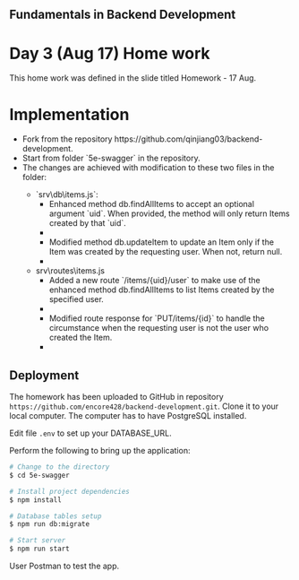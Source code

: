 ## Fundamentals in Backend Development

# Day 3 (Aug 17) Home work

This home work was defined in the slide titled Homework - 17 Aug.

# Implementation

<ul>
<li>Fork from the repository https://github.com/qinjiang03/backend-development.</li>
<li>Start from folder `5e-swagger` in the repository.</li>
<li>The changes are achieved with modification to these two files in the folder:</li>
    <ul>
    <li>`srv\db\items.js`:
        <ul>
        <li>Enhanced method db.findAllItems to accept an optional argument `uid`.  When provided, 
	    the method will only return Items created by that `uid`.<li>
        <li>Modified method db.updateItem to update an Item only if the Item was created by the 
		    requesting user.  When not, return null.<li>
		</ul>
    <li>srv\routes\items.js
        <ul>
        <li>Added a new route `/items/{uid}/user` to make use of the enhanced method db.findAllItems 
		    to list Items created by the specified user.<li>
        <li>Modified route response for `PUT/items/{id}` to handle the circumstance when the requesting user
		    is not the user who created the Item.<li>
		</ul>
    </ul>
</ul>

## Deployment

The homework has been uploaded to GitHub in repository `https://github.com/encore428/backend-development.git`.
Clone it to your local computer.  The computer has to have PostgreSQL installed.

Edit file `.env` to set up your DATABASE_URL.

Perform the following to bring up the application:
```bash
# Change to the directory
$ cd 5e-swagger

# Install project dependencies
$ npm install

# Database tables setup
$ npm run db:migrate

# Start server
$ npm run start
```

User Postman to test the app.
